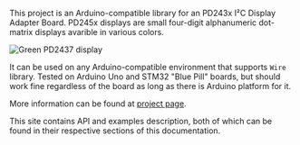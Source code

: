 This project is an Arduino-compatible library for an PD243x I²C Display Adapter Board.
PD245x displays are small four-digit alphanumeric dot-matrix displays avarible in various colors.

![Green PD2437 display](../img/displays.jpg)

It can be used on any Arduino-compatible environment that supports `Wire`
library. Tested on Arduino Uno and STM32 "Blue Pill" boards, but should work fine
regardless of the board as long as there is Arduino platform for it.

More information can be found at [project page](/README.md).

This site contains API and examples description, both of which can be found in their respective sections of this documentation.